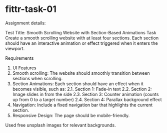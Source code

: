# fittr-task-01

Assignment details:

Test Title: Smooth Scrolling Website with Section-Based Animations
Task
Create a smooth scrolling website with at least four sections. Each section should have an
interactive animation or effect triggered when it enters the viewport.

Requirements
1. UI Features
1. Smooth scrolling: The website should smoothly transition between sections when
scrolling.
2. Section Animations: Each section should have an effect when it becomes visible, such
as:
2.1. Section 1: Fade-in text
2.2. Section 2: Image slides in from the side
2.3. Section 3: Counter animation (counts up from 0 to a target number)
2.4. Section 4: Parallax background effect
3. Navigation: Include a fixed navigation bar that highlights the current section.
4. Responsive Design: The page should be mobile-friendly.


Used free unsplash images for relevant backgrounds.
